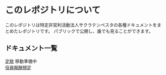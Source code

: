 # このレポジトリについて
このレポジトリは特定非営利活動法人サクラテンペスタの各種ドキュメントをまとめたレポジトリです。
パブリックで公開し、誰でも見ることができます。


## ドキュメント一覧
[定款]() 移動準備中<br>
[役員報酬規定](yakuin_housyuu_kitei.md)